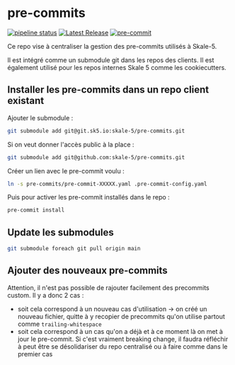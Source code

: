 # pre-commits

[![pipeline status](https://git.sk5.io/skale-5/pre-commits/badges/main/pipeline.svg?ignore_skipped=true)](https://git.sk5.io/skale-5/pre-commits/-/commits/main)
[![Latest Release](https://git.sk5.io/skale-5/pre-commits/-/badges/release.svg)](https://git.sk5.io/skale-5/pre-commits/-/releases)
[![pre-commit](https://img.shields.io/badge/pre--commit-enabled-brightgreen?logo=pre-commit)](https://github.com/pre-commit/pre-commit)

Ce repo vise à centraliser la gestion des pre-commits utilisés à Skale-5.

Il est intégré comme un submodule git dans les repos des clients.
Il est également utilisé pour les repos internes Skale 5 comme les cookiecutters.

## Installer les pre-commits dans un repo client existant

Ajouter le submodule :

```bash
git submodule add git@git.sk5.io:skale-5/pre-commits.git
```

Si on veut donner l'accès public à la place :

```bash
git submodule add git@github.com:skale-5/pre-commits.git
```

Créer un lien avec le pre-commit voulu :

```bash
ln -s pre-commits/pre-commit-XXXXX.yaml .pre-commit-config.yaml
```

Puis pour activer les pre-commit installés dans le repo :

```bash
pre-commit install
```

## Update les submodules

```bash
git submodule foreach git pull origin main
```

## Ajouter des nouveaux pre-commits

Attention, il n'est pas possible de rajouter facilement des precommits custom.
Il y a donc 2 cas :
- soit cela correspond à un nouveau cas d'utilisation -> on créé un nouveau fichier, quitte à y recopier de precommits qu'on utilise partout comme `trailing-whitespace`
- soit cela correspond à un cas qu'on a déjà et à ce moment là on met à jour le pre-commit. Si c'est vraiment breaking change, il faudra réfléchir à peut être se désolidariser du repo centralisé ou à faire comme dans le premier cas
